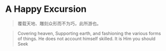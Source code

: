 # A Happy Excursion
> 覆载天地、雕刻众形而不为巧，此所游也。

> Covering heaven, Supporting earth, and fashioning the various forms of things. He does not account himself skilled. It is Him you should Seek






